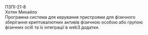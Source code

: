ПЗПІ-21-8  
Хотян Михайло  
Програмна система для керування пристроями для фізичного зберігання криптовалютних активів фізичною особою або групою фізичних осіб та їх інтеграції в web3 додатки. 
